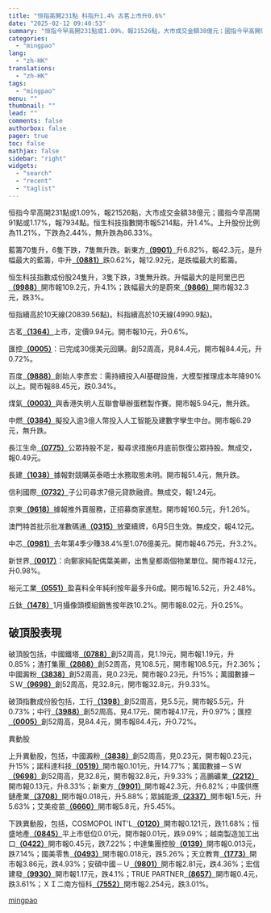 ```yaml
---
title: "恒指高開231點 科指升1.4% 古茗上市升0.6%"
date: "2025-02-12 09:40:53"
summary: "恒指今早高開231點或1.09%，報21526點，大市成交金額38億元；國指今早高開91點或1.1..."
categories:
  - "mingpao"
lang:
  - "zh-HK"
translations:
  - "zh-HK"
tags:
  - "mingpao"
menu: ""
thumbnail: ""
lead: ""
comments: false
authorbox: false
pager: true
toc: false
mathjax: false
sidebar: "right"
widgets:
  - "search"
  - "recent"
  - "taglist"
---
```


恒指今早高開231點或1.09%，報21526點，大市成交金額38億元；國指今早高開91點或1.17%，報7934點。恒生科技指數開市報5214點，升1.4%。上升股份比例為11.21%，下跌為2.44%，無升跌為86.33%。


藍籌70隻升，6隻下跌，7隻無升跌。新東方[**（9901）**](stock1.php?code=9901)升6.82%，報42.3元，是升幅最大的藍籌，中升[**（0881）**](stock1.php?code=0881)跌0.62%，報12.92元，是跌幅最大的藍籌。

恒生科技指數成份股24隻升，3隻下跌，3隻無升跌。升幅最大的是阿里巴巴[**（9988）**](stock1.php?code=9988)開市報109.2元，升4.1%；跌幅最大的是蔚來[**（9866）**](stock1.php?code=9866)開市報32.3元，跌3%。

恒指續高於10天線(20839.56點)。科指續高於10天線(4990.9點)。

古茗[**（1364）**](stock1.php?code=1364)上市，定價9.94元。開市報10元，升0.6%。

匯控[**（0005）**](stock1.php?code=0005)：已完成30億美元回購。創52周高，見84.4元，開市報84.4元，升0.72%。

百度[**（9888）**](stock1.php?code=9888)創始人李彥宏：需持續投入AI基礎設施，大模型推理成本年降90%以上。開市報88.45元，跌0.34%。

煤氣[**（0003）**](stock1.php?code=0003)與香港失明人互聯會舉辦蛋糕製作賽。開市報5.94元，無升跌。

中燃[**（0384）**](stock1.php?code=0384)擬投入逾3億人幣投入人工智能及建數字孿生中台。開市報6.29元，無升跌。

長江生命[**（0775）**](stock1.php?code=0775)公眾持股不足，擬尋求措施6月底前恢復公眾持股。無成交，報0.49元。

長建[**（1038）**](stock1.php?code=1038)據報對競購英泰晤士水務取態未明。開市報51.4元，無升跌。

信利國際[**（0732）**](stock1.php?code=0732)子公司尋求7億元貸款融資。無成交，報1.24元。

京東[**（9618）**](stock1.php?code=9618)據報推外賣服務，正招募商家進駐。開市報160.5元，升1.26%。

澳門特首批示批准數碼通[**（0315）**](stock1.php?code=0315)放棄續牌，6月5日生效。無成交，報4.12元。

中芯[**（0981）**](stock1.php?code=0981)去年第4季少賺38.4%至1.076億美元。開市報46.75元，升3.2%。

新世界[**（0017）**](stock1.php?code=0017)：向鄭家純配偶葉美卿，出售皇都兩個物業單位。開市報4.12元，升0.98%。

裕元工業[**（0551）**](stock1.php?code=0551)盈喜料全年純利按年最多升6成。開市報16.52元，升2.48%。

丘鈦[**（1478）**](stock1.php?code=1478)1月攝像頭模組銷售按年跌10.2%。開市報8.02元，升0.25%。

破頂股表現
-----

破頂股包括，中國鐵塔[**（0788）**](stock1.php?code=0788)創52周高，見1.19元，開市報1.19元，升0.85%；渣打集團[**（2888）**](stock1.php?code=2888)創52周高，見108.5元，開市報108.5元，升2.36%；中國澱粉[**（3838）**](stock1.php?code=3838)創52周高，見0.23元，開市報0.23元，升15%；萬國數據－ＳＷ[**（9698）**](stock1.php?code=9698)創52周高，見32.8元，開市報32.8元，升9.33%。

破頂指數成份股包括，工行[**（1398）**](stock1.php?code=1398)創52周高，見5.5元，開市報5.5元，升0.73%；中行[**（3988）**](stock1.php?code=3988)創52周高，見4.17元，開市報4.17元，升0.97%；匯控[**（0005）**](stock1.php?code=0005)創52周高，見84.4元，開市報84.4元，升0.72%。

異動股

上升異動股，包括，中國澱粉[**（3838）**](stock1.php?code=3838)創52周高，見0.23元，開市報0.23元，升15%；諾科達科技[**（0519）**](stock1.php?code=0519)開市報0.101元，升14.77%；萬國數據－ＳＷ[**（9698）**](stock1.php?code=9698)創52周高，見32.8元，開市報32.8元，升9.33%；高鵬礦業[**（2212）**](stock1.php?code=2212)開市報0.13元，升8.33%；新東方[**（9901）**](stock1.php?code=9901)開市報42.3元，升6.82%；中國供應鏈產業[**（3708）**](stock1.php?code=3708)開市報0.018元，升5.88%；眾誠能源[**（2337）**](stock1.php?code=2337)開市報1.5元，升5.63%；艾美疫苗[**（6660）**](stock1.php?code=6660)開市報5.8元，升5.45%。

下跌異動股，包括，COSMOPOL INT'L[**（0120）**](stock1.php?code=0120)開市報0.121元，跌11.68%；恒盛地產[**（0845）**](stock1.php?code=0845)平上市低位0.01元，開市報0.01元，跌9.09%；越南製造加工出口[**（0422）**](stock1.php?code=0422)開市報0.45元，跌7.22%；中達集團控股[**（0139）**](stock1.php?code=0139)開市報0.013元，跌7.14%；國美零售[**（0493）**](stock1.php?code=0493)開市報0.018元，跌5.26%；天立教育[**（1773）**](stock1.php?code=1773)開市報3.86元，跌4.93%；安碩中國－Ｕ[**（9801）**](stock1.php?code=9801)開市報2.81元，跌4.36%；宏信建發[**（9930）**](stock1.php?code=9930)開市報1.17元，跌4.1%；TRUE PARTNER[**（8657）**](stock1.php?code=8657)開市報0.4元，跌3.61%；ＸＩ二南方恒科[**（7552）**](stock1.php?code=7552)開市報2.254元，跌3.01%。

[mingpao](https://finance.mingpao.com/fin/instantf/20250212/1739324061653/%e6%81%92%e6%8c%87%e9%ab%98%e9%96%8b231%e9%bb%9e-%e7%a7%91%e6%8c%87%e5%8d%871-4-%e5%8f%a4%e8%8c%97%e4%b8%8a%e5%b8%82%e5%8d%870-6)
